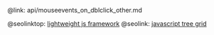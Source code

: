 @link: api/mouseevents_on_dblclick_other.md

@seolinktop: [lightweight js framework](https://webix.com)
@seolink: [javascript tree grid](https://webix.com/widget/treetable/)
